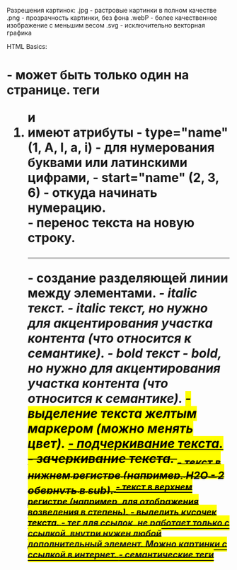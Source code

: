 Разрешения картинок:
.jpg - растровые картинки в полном качестве
.png - прозрачность картинки, без фона
.webP - более качественное изображение с меньшим весом
.svg - исключительно векторная графика

HTML Basics:

<h1> - может быть только один на странице.
теги <ol> и <li> имеют атрибуты - type="name" (1, A, I, a, i) - для нумерования буквами или латинскими цифрами,
                                - start="name" (2, 3, 6) - откуда начинать нумерацию.
<br> - перенос текста на новую строку.
<hr> - создание разделяющей линии между элементами.
<i> - italic текст.
<em> - italic текст, но нужно для акцентирования участка контента (что относится к семантике).
<b> - bold текст
<strong> - bold, но нужно для акцентирования участка контента (что относится к семантике).
<mark> - выделение текста желтым маркером (можно менять цвет).
<u> - подчеркивание текста.
<s> - зачеркивание текста.
<sub> - текст в нижнем регистре (например, H2O - 2 обернуть в sub).
<sup> - текст в верхнем регистре (например, для отображения возведения в степень).
<span> - выделить кусочек текста.
<a> - тег для ссылок, не работает только с ссылкой, внутри нужен любой дополнительный элемент. Можно картинки с ссылкой в интернет.
<header, nav, article, section, aside, main, address, footer, wbr, time> - семантические теги
